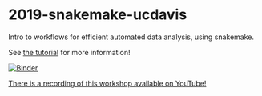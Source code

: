 # 2019-snakemake-ucdavis

Intro to workflows for efficient automated data analysis, using snakemake.

See [the tutorial](tutorial.md) for more information!

[![Binder](https://mybinder.org/badge_logo.svg)](https://mybinder.org/v2/gh/ctb/2019-snakemake-ucdavis/feb2019?urlpath=rstudio)

[There is a recording of this workshop available on YouTube!](https://www.youtube.com/watch?v=ghK3F3Lnh5k&feature=youtu.be)
